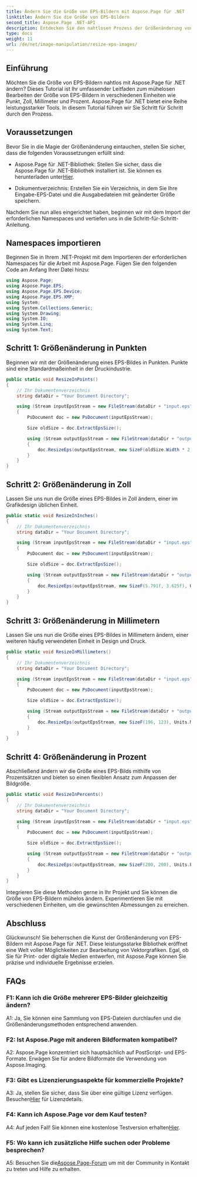 ```yaml
---
title: Ändern Sie die Größe von EPS-Bildern mit Aspose.Page für .NET
linktitle: Ändern Sie die Größe von EPS-Bildern
second_title: Aspose.Page .NET-API
description: Entdecken Sie den nahtlosen Prozess der Größenänderung von EPS-Bildern in .NET mit Aspose.Page. Erzielen Sie mühelos Präzision in Punkten, Zoll, Millimetern und Prozentsätzen.
type: docs
weight: 11
url: /de/net/image-manipulation/resize-eps-images/
---
```

## Einführung

Möchten Sie die Größe von EPS-Bildern nahtlos mit Aspose.Page für .NET ändern? Dieses Tutorial ist Ihr umfassender Leitfaden zum mühelosen Bearbeiten der Größe von EPS-Bildern in verschiedenen Einheiten wie Punkt, Zoll, Millimeter und Prozent. Aspose.Page für .NET bietet eine Reihe leistungsstarker Tools. In diesem Tutorial führen wir Sie Schritt für Schritt durch den Prozess.

## Voraussetzungen

Bevor Sie in die Magie der Größenänderung eintauchen, stellen Sie sicher, dass die folgenden Voraussetzungen erfüllt sind:

-  Aspose.Page für .NET-Bibliothek: Stellen Sie sicher, dass die Aspose.Page für .NET-Bibliothek installiert ist. Sie können es herunterladen unter[Hier](https://releases.aspose.com/page/net/).

- Dokumentverzeichnis: Erstellen Sie ein Verzeichnis, in dem Sie Ihre Eingabe-EPS-Datei und die Ausgabedateien mit geänderter Größe speichern.

Nachdem Sie nun alles eingerichtet haben, beginnen wir mit dem Import der erforderlichen Namespaces und vertiefen uns in die Schritt-für-Schritt-Anleitung.

## Namespaces importieren

Beginnen Sie in Ihrem .NET-Projekt mit dem Importieren der erforderlichen Namespaces für die Arbeit mit Aspose.Page. Fügen Sie den folgenden Code am Anfang Ihrer Datei hinzu:

```csharp
using Aspose.Page;
using Aspose.Page.EPS;
using Aspose.Page.EPS.Device;
using Aspose.Page.EPS.XMP;
using System;
using System.Collections.Generic;
using System.Drawing;
using System.IO;
using System.Linq;
using System.Text;
```

## Schritt 1: Größenänderung in Punkten

Beginnen wir mit der Größenänderung eines EPS-Bildes in Punkten. Punkte sind eine Standardmaßeinheit in der Druckindustrie.

```csharp
public static void ResizeInPoints()
{
    // Ihr Dokumentenverzeichnis
    string dataDir = "Your Document Directory";

    using (Stream inputEpsStream = new FileStream(dataDir + "input.eps", FileMode.Open, FileAccess.Read))
    {
        PsDocument doc = new PsDocument(inputEpsStream);

        Size oldSize = doc.ExtractEpsSize();

        using (Stream outputEpsStream = new FileStream(dataDir + "output_resize_points.eps", FileMode.Create, FileAccess.Write))
        {
            doc.ResizeEps(outputEpsStream, new SizeF(oldSize.Width * 2, oldSize.Height * 2), Units.Points);
        }
    }
}
```

## Schritt 2: Größenänderung in Zoll

Lassen Sie uns nun die Größe eines EPS-Bildes in Zoll ändern, einer im Grafikdesign üblichen Einheit.

```csharp
public static void ResizeInInches()
{
    // Ihr Dokumentenverzeichnis
    string dataDir = "Your Document Directory";

    using (Stream inputEpsStream = new FileStream(dataDir + "input.eps", FileMode.Open, FileAccess.Read))
    {
        PsDocument doc = new PsDocument(inputEpsStream);

        Size oldSize = doc.ExtractEpsSize();

        using (Stream outputEpsStream = new FileStream(dataDir + "output_resize_inches.eps", FileMode.Create, FileAccess.Write))
        {
            doc.ResizeEps(outputEpsStream, new SizeF(5.791f, 3.625f), Units.Inches);
        }
    }
}
```

## Schritt 3: Größenänderung in Millimetern

Lassen Sie uns nun die Größe eines EPS-Bildes in Millimetern ändern, einer weiteren häufig verwendeten Einheit in Design und Druck.

```csharp
public static void ResizeInMillimeters()
{
    // Ihr Dokumentenverzeichnis
    string dataDir = "Your Document Directory";

    using (Stream inputEpsStream = new FileStream(dataDir + "input.eps", FileMode.Open, FileAccess.Read))
    {
        PsDocument doc = new PsDocument(inputEpsStream);

        Size oldSize = doc.ExtractEpsSize();

        using (Stream outputEpsStream = new FileStream(dataDir + "output_resize_mms.eps", FileMode.Create, FileAccess.Write))
        {
            doc.ResizeEps(outputEpsStream, new SizeF(196, 123), Units.Millimeters);
        }
    }
}
```

## Schritt 4: Größenänderung in Prozent

Abschließend ändern wir die Größe eines EPS-Bilds mithilfe von Prozentsätzen und bieten so einen flexiblen Ansatz zum Anpassen der Bildgröße.

```csharp
public static void ResizeInPercents()
{
    // Ihr Dokumentenverzeichnis
    string dataDir = "Your Document Directory";

    using (Stream inputEpsStream = new FileStream(dataDir + "input.eps", FileMode.Open, FileAccess.Read))
    {
        PsDocument doc = new PsDocument(inputEpsStream);

        Size oldSize = doc.ExtractEpsSize();

        using (Stream outputEpsStream = new FileStream(dataDir + "output_resize_percents.eps", FileMode.Create, FileAccess.Write))
        {
            doc.ResizeEps(outputEpsStream, new SizeF(200, 200), Units.Percents);
        }
    }
}
```

Integrieren Sie diese Methoden gerne in Ihr Projekt und Sie können die Größe von EPS-Bildern mühelos ändern. Experimentieren Sie mit verschiedenen Einheiten, um die gewünschten Abmessungen zu erreichen.

## Abschluss

Glückwunsch! Sie beherrschen die Kunst der Größenänderung von EPS-Bildern mit Aspose.Page für .NET. Diese leistungsstarke Bibliothek eröffnet eine Welt voller Möglichkeiten zur Bearbeitung von Vektorgrafiken. Egal, ob Sie für Print- oder digitale Medien entwerfen, mit Aspose.Page können Sie präzise und individuelle Ergebnisse erzielen.

## FAQs

### F1: Kann ich die Größe mehrerer EPS-Bilder gleichzeitig ändern?

A1: Ja, Sie können eine Sammlung von EPS-Dateien durchlaufen und die Größenänderungsmethoden entsprechend anwenden.

### F2: Ist Aspose.Page mit anderen Bildformaten kompatibel?

A2: Aspose.Page konzentriert sich hauptsächlich auf PostScript- und EPS-Formate. Erwägen Sie für andere Bildformate die Verwendung von Aspose.Imaging.

### F3: Gibt es Lizenzierungsaspekte für kommerzielle Projekte?

 A3: Ja, stellen Sie sicher, dass Sie über eine gültige Lizenz verfügen. Besuchen[Hier](https://purchase.aspose.com/buy) für Lizenzdetails.

### F4: Kann ich Aspose.Page vor dem Kauf testen?

 A4: Auf jeden Fall! Sie können eine kostenlose Testversion erhalten[Hier](https://releases.aspose.com/).

### F5: Wo kann ich zusätzliche Hilfe suchen oder Probleme besprechen?

 A5: Besuchen Sie die[Aspose.Page-Forum](https://forum.aspose.com/c/page/39) um mit der Community in Kontakt zu treten und Hilfe zu erhalten.